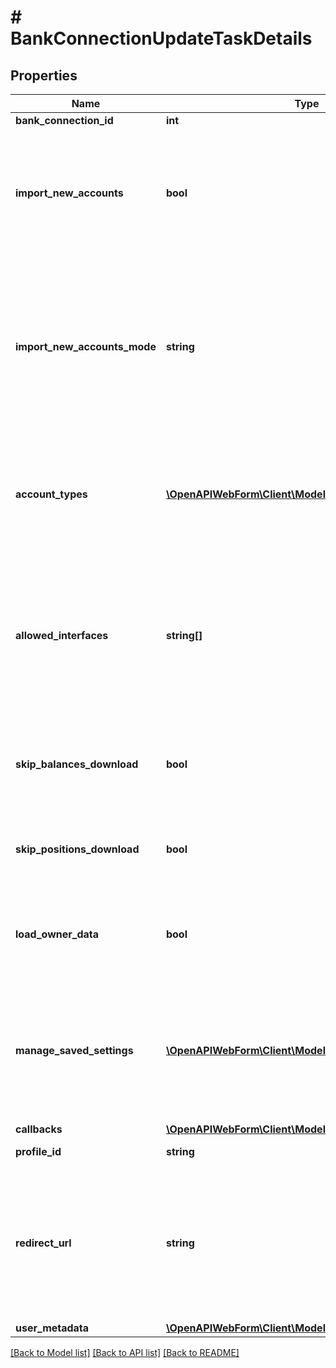# # BankConnectionUpdateTaskDetails

## Properties

Name | Type | Description | Notes
------------ | ------------- | ------------- | -------------
**bank_connection_id** | **int** | Bank connection identifier. |
**import_new_accounts** | **bool** | Whether new accounts that have not yet been imported will be imported or not.&lt;br/&gt;&lt;br/&gt;By setting this parameter to true, we will try to get new accounts the user might have at the bank. The user will have a possibility to stop the process once he finds the accounts he is interested in have been imported. The set of newly imported accounts can be limited by using \&quot;accountTypes\&quot; parameter.&lt;br/&gt;&lt;br/&gt;&lt;strong&gt;NOTE:&lt;/strong&gt; This parameter is deprecated. Please use &lt;code&gt;importNewAccountsMode&lt;/code&gt; in the future. Not setting or setting this parameter to &lt;code&gt;false&lt;/code&gt; is the same as not setting or setting &lt;code&gt;importNewAccountsMode&#x3D;SKIP&lt;/code&gt;. Setting this parameter to &lt;code&gt;true&lt;/code&gt; is the same as setting &lt;code&gt;importNewAccountsMode&#x3D;CONDITIONAL&lt;/code&gt;. | [optional] [default to false]
**import_new_accounts_mode** | **string** | This parameter defines how we should deal with new accounts that the user might have at the bank but which have not gotten imported yet.&lt;br/&gt;The user will be able to stop the process once he finds his relevant accounts imported. The set of newly imported accounts can get limited also by using the \&quot;accountTypes\&quot; parameter.&lt;br/&gt;&lt;br/&gt;&lt;strong&gt;Import new accounts mode:&lt;/strong&gt;&lt;br/&gt;&amp;bull; &lt;code&gt;SKIP&lt;/code&gt; - no new accounts will get imported;&lt;br/&gt;&amp;bull; &lt;code&gt;CONDITIONAL&lt;/code&gt; -  For the &lt;code&gt;XS2A&lt;/code&gt; interface new accounts will get imported only if the stored consent supports this capability (see: &lt;code&gt;consent.supportsImportNewAccounts &#x3D; true&lt;/code&gt; in Access). For the other interfaces, new accounts will always get imported.&lt;br/&gt;&amp;bull; &lt;code&gt;FORCED&lt;/code&gt; - For the &lt;code&gt;XS2A&lt;/code&gt; interface, the stored consent will get deleted before the update is triggered, in case it doesn&#39;t support importing new accounts. For the other interfaces, new accounts will always get imported.&lt;br/&gt;&lt;br/&gt;&lt;strong&gt;NOTE:&lt;/strong&gt; No matter the option chosen, a web form can still be generated in the background. | [default to 'SKIP']
**account_types** | [**\OpenAPIWebForm\Client\Model\AccountType[]**](AccountType.md) | It defines the account types to be added on the bank connection. If no value is given, then all new available accounts will be imported.&lt;br/&gt;Ignored if &lt;code&gt;importNewAccountsMode&#x3D;SKIP&lt;/code&gt; or &lt;code&gt;importNewAccounts&lt;/code&gt; is set to false and active otherwise.&lt;br/&gt;This parameter refers to the same parameters of \&quot;&lt;a target&#x3D;&#39;_blank&#39; href&#x3D;&#39;https://docs.finapi.io/?product&#x3D;access#post-/api/v1/bankConnections/update&#39;&gt;Update a bank connection&lt;/a&gt;\&quot; and \&quot;&lt;a target&#x3D;&#39;_blank&#39; href&#x3D;&#39;https://docs.finapi.io/?product&#x3D;access#post-/api/v1/bankConnections/connectInterface&#39;&gt;Connect a new interface&lt;/a&gt;\&quot; services in the finAPI Access API. | [optional]
**allowed_interfaces** | **string[]** | Restricts the set of interfaces the end user can update and/or connect with the web form: if given, only these interfaces will be updated or considered for offering to the end user to connect (if connecting new interfaces is requested by the &#x60;importNewAccountsMode&#x60; parameter), as if other interfaces wouldn&#39;t exist for the given bank connection and the linked bank.  Please note that if interfaces already connected to the bank connection are filtered out after applying this parameter and there are still interfaces that can be connected, the web form will immediately start in the \&quot;connect\&quot; mode, without asking the end user whether the connection should take place (comparing to the flow when no &#x60;allowedInterfaces&#x60; is provided).  For example, if the bank connection already has &#x60;XS2A&#x60; interface connected, and you call this service with the &#x60;allowedInterfaces&#x60; set to &#x60;FINTS_SERVER&#x60;, the web form - once opened by the end user - will immediately start with connecting the &#x60;FINTS_SERVER&#x60; interface (assuming &#x60;FINTS_SERVER&#x60; is supported by the linked bank). | [optional]
**skip_balances_download** | **bool** | Whether to skip the download of balances or not. May only be set to true if &lt;code&gt;skipPositionsDownload&lt;/code&gt; is also true. &lt;br/&gt;This parameter refers to the same parameters of \&quot;&lt;a target&#x3D;&#39;_blank&#39; href&#x3D;&#39;https://docs.finapi.io/?product&#x3D;access#post-/api/v1/bankConnections/update&#39;&gt;Update a bank connection&lt;/a&gt;\&quot; and \&quot;&lt;a target&#x3D;&#39;_blank&#39; href&#x3D;&#39;https://docs.finapi.io/?product&#x3D;access#post-/api/v1/bankConnections/connectInterface&#39;&gt;Connect a new interface&lt;/a&gt;\&quot; services in the finAPI Access API. | [optional] [default to false]
**skip_positions_download** | **bool** | Whether to skip the download of transactions and securities or not.&lt;br/&gt;This parameter refers to the same parameters of \&quot;&lt;a target&#x3D;&#39;_blank&#39; href&#x3D;&#39;https://docs.finapi.io/?product&#x3D;access#post-/api/v1/bankConnections/update&#39;&gt;Update a bank connection&lt;/a&gt;\&quot; and \&quot;&lt;a target&#x3D;&#39;_blank&#39; href&#x3D;&#39;https://docs.finapi.io/?product&#x3D;access#post-/api/v1/bankConnections/connectInterface&#39;&gt;Connect a new interface&lt;/a&gt;\&quot; services in the finAPI Access API. | [optional] [default to false]
**load_owner_data** | **bool** | Whether to load information about the bank connection owner(s).&lt;br/&gt;This parameter refers to the same parameters of \&quot;&lt;a target&#x3D;&#39;_blank&#39; href&#x3D;&#39;https://docs.finapi.io/?product&#x3D;access#post-/api/v1/bankConnections/update&#39;&gt;Update a bank connection&lt;/a&gt;\&quot; and \&quot;&lt;a target&#x3D;&#39;_blank&#39; href&#x3D;&#39;https://docs.finapi.io/?product&#x3D;access#post-/api/v1/bankConnections/connectInterface&#39;&gt;Connect a new interface&lt;/a&gt;\&quot; services in the finAPI Access API.&lt;br/&gt;&lt;strong&gt;NOTE:&lt;/strong&gt; This feature is supported only by the WEB_SCRAPER interface. | [optional] [default to false]
**manage_saved_settings** | [**\OpenAPIWebForm\Client\Model\ManageSavedSettings[]**](ManageSavedSettings.md) | If users have stored bank credentials or their preferred SCA procedure in finAPI, then each time it is necessary, the web form will automatically apply the saved settings. This field will force the web form to be presented. Depending on the value you provide in the API, the end-user will have the possibility to provide new credentials, decide if he wants to store the new credentials in finAPI or delete the stored SCA procedure. He might also be able to save a different SCA procedure as preference if the workflow requires it. Use this parameter, for example, if a previous update failed because of invalid credentials, or you want to allow the end-user to reset his preferred SCA method.&lt;br/&gt;&lt;br/&gt;&lt;strong&gt;Manage saved settings:&lt;/strong&gt;&lt;br/&gt;&amp;bull; &lt;code&gt;CREDENTIALS&lt;/code&gt; - the end user can edit his stored credentials;&lt;br/&gt;&amp;bull; &lt;code&gt;DEFAULT_TWO_STEP_PROCEDURE&lt;/code&gt; - the end user can edit his stored default two step procedure. | [optional]
**callbacks** | [**\OpenAPIWebForm\Client\Model\TaskCallbacks**](TaskCallbacks.md) |  | [optional]
**profile_id** | **string** | The profile to be applied to the web form.&lt;br/&gt;This will overwrite the default profile, if such a profile exists. | [optional]
**redirect_url** | **string** | The URL where the end-user will be redirected to after completing the bank login and (possibly) the SCA on the bank&#39;s website. Must always be provided by mandators with &lt;code&gt;FULLY_LICENSED&lt;/code&gt; or &lt;code&gt;AISP&lt;/code&gt; license type, and may not be provided by mandators with other license types. Find more info in the &lt;a target&#x3D;&#39;_blank&#39; href&#x3D;&#39;https://documentation.finapi.io/webform/Licensed-customers-using-the-Web-Form.2832302195.html&#39;&gt;Web Form 2.0 Public Documentation&lt;/a&gt;.&lt;br/&gt;&lt;br/&gt;&lt;strong&gt;NOTE:&lt;/strong&gt; Please note that this URL is used during the bank authentication flow. If you would like to provide a URL to which the end user will get redirected at the &lt;strong&gt;end of the web form flow&lt;/strong&gt;, please check out the &lt;a href&#x3D;&#39;https://documentation.finapi.io/webform/For-best-results!.2477654019.html#Forbestresults!-Enhanceend-userexperience!&#39; target&#x3D;&#39;_blank&#39;&gt;Web Form 2.0 Public Documentation&lt;/a&gt;. | [optional]
**user_metadata** | [**\OpenAPIWebForm\Client\Model\UserMetadata**](UserMetadata.md) |  | [optional]

[[Back to Model list]](../../README.md#models) [[Back to API list]](../../README.md#endpoints) [[Back to README]](../../README.md)
